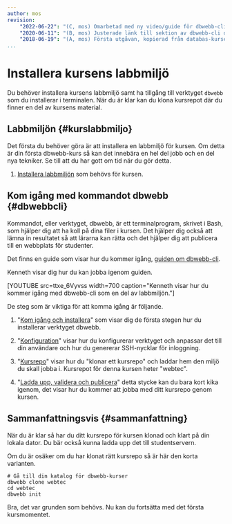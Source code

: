 ```yaml
---
author: mos
revision:
    "2022-06-22": "(C, mos) Omarbetad med ny video/guide för dbwebb-cli inför ht22."
    "2020-06-11": "(B, mos) Justerade länk till sektion av dbwebb-cli dokumentation."
    "2018-06-19": "(A, mos) Första utgåvan, kopierad från databas-kursen."
...
```

Installera kursens labbmiljö
==================================

Du behöver installera kursens labbmiljö samt ha tillgång till verktyget `dbwebb` som du installerar i terminalen. När du är klar kan du klona kursrepot där du finner en del av kursens material.

<!--more-->



Labbmiljön {#kurslabbmiljo}
----------------------------------

Det första du behöver göra är att installera en labbmiljö för kursen. Om detta är din första dbwebb-kurs så kan det innebära en hel del jobb och en del nya tekniker. Se till att du har gott om tid när du gör detta.

1. [Installera labbmiljön](./../labbmiljo) som behövs för kursen.



Kom igång med kommandot dbwebb {#dbwebbcli}
----------------------------------

Kommandot, eller verktyget, dbwebb, är ett terminalprogram, skrivet i Bash, som hjälper dig att ha koll på dina filer i kursen. Det hjälper dig också att lämna in resultatet så att lärarna kan rätta och det hjälper dig att publicera till en webbplats för studenter.

Det finns en guide som visar hur du kommer igång, [guiden om dbwebb-cli](https://dbwebb.se/dbwebb-cli).

Kenneth visar dig hur du kan jobba igenom guiden.

[YOUTUBE src=ttxe_6Vyvss width=700 caption="Kenneth visar hur du kommer igång med dbwebb-cli som en del av labbmiljön."]

De steg som är viktiga för att komma igång är följande.

1. "[Kom igång och installera](https://dbwebb.se/dbwebb-cli/kom-igang-och-installera)" som visar dig de första stegen hur du installerar verktyget dbwebb.

1. "[Konfiguration](https://dbwebb.se/dbwebb-cli/konfiguration)" visar hur du konfigurerar verktyget och anpassar det till din användare och hur du genererar SSH-nycklar för inloggning.

1. "[Kursrepo](https://dbwebb.se/dbwebb-cli/kursrepo)" visar hur du "klonar ett kursrepo" och laddar hem den miljö du skall jobba i. Kursrepot för denna kursen heter "webtec".

1. "[Ladda upp, validera och publicera](https://dbwebb.se/dbwebb-cli/upload-validate-publish)" detta stycke kan du bara kort kika igenom, det visar hur du kommer att jobba med ditt kursrepo genom kursen.

<!--
[YOUTUBE src=vlZRW2OZamE width=639 caption="Mikael installerar dbwebb-cli som en del av labbmiljön"]
-->



Sammanfattningsvis {#sammanfattning}
----------------------------------

När du är klar så har du ditt kursrepo för kursen klonad och klart på din lokala dator. Du bär också kunna ladda upp det till studentservern.

Om du är osäker om du har klonat rätt kursrepo så är här den korta varianten.

```text
# Gå till din katalog för dbwebb-kurser
dbwebb clone webtec
cd webtec
dbwebb init
```

Bra, det var grunden som behövs. Nu kan du fortsätta med det första kursmomentet.
